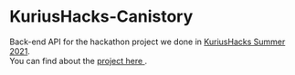 # KuriusHacks-Canistory
Back-end API for the hackathon project we done in [KuriusHacks Summer 2021](https://kuriushacks-summer-edition-21.devpost.com/).
<br>
You can find about the [project here ](https://devpost.com/software/canistory).
